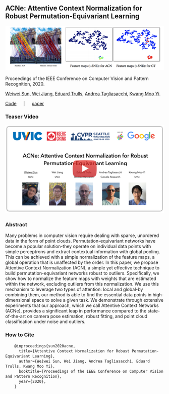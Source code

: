 ## ACNe: Attentive Context Normalization for Robust Permutation-Equivariant Learning
![teaser](teaser.png)

Proceedings of the IEEE Conference on Computer Vision and Pattern Recognition, 2020.

[Weiwei Sun](https://weiweisun2018.github.io/), [Wei Jiang](https://jiangwei221.github.io/), [Eduard Trulls](http://etrulls.github.io/), [Andrea Tagliasacchi](http://gfx.uvic.ca/people/ataiya), [Kwang Moo Yi](http://vision.uvic.ca/people/kmyi).

[Code](https://github.com/vcg-uvic/acne) &emsp; | &emsp;
[paper](http://openaccess.thecvf.com/content_CVPR_2020/papers/Sun_ACNe_Attentive_Context_Normalization_for_Robust_Permutation-Equivariant_Learning_CVPR_2020_paper.pdf)

### Teaser Video
[![IMAGE ALT TEXT](video_preface_v1.png)](https://www.youtube.com/watch?v=c4i_uhTPGTQ "1min Teaser Video")

### Abstract

Many problems in computer vision require dealing with sparse, unordered data in the form of point clouds. Permutation-equivariant networks have become a popular solution-they operate on individual data points with simple perceptrons and extract contextual information with global pooling. This can be achieved with a simple normalization of the feature maps, a global operation that is unaffected by the order. In this paper, we propose Attentive Context Normalization (ACN), a simple yet effective technique to build permutation-equivariant networks robust to outliers. Specifically, we show how to normalize the feature maps with weights that are estimated within the network, excluding outliers from this normalization. We use this mechanism to leverage two types of attention: local and global-by combining them, our method is able to find the essential data points in high-dimensional space to solve a given task. We demonstrate through extensive experiments that our approach, which we call Attentive Context Networks (ACNe), provides a significant leap in performance compared to the state-of-the-art on camera pose estimation, robust fitting, and point cloud classification under noise and outliers.

### How to Cite
        @inproceedings{sun2020acne,
          title={Attentive Context Normalization for Robust Permutation-Equivariant Learning},
          author={Weiwei Sun, Wei Jiang, Andrea Tagliasacchi, Eduard Trulls, Kwang Moo Yi},
          booktitle={Proceedings of the IEEE Conference on Computer Vision and Pattern Recognition},
          year={2020},
        }
